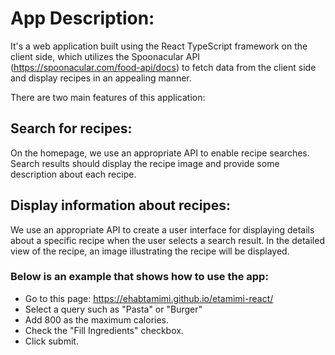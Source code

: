 # App Description:

It's a web application built using the React TypeScript framework on the client side, which utilizes the Spoonacular API (https://spoonacular.com/food-api/docs) to fetch data from the client side and display recipes in an appealing manner.

There are two main features of this application:

## Search for recipes:

On the homepage, we use an appropriate API to enable recipe searches. Search results should display the recipe image and provide some description about each recipe.

## Display information about recipes:

We use an appropriate API to create a user interface for displaying details about a specific recipe when the user selects a search result. In the detailed view of the recipe, an image illustrating the recipe will be displayed.

### Below is an example that shows how to use the app:

- Go to this page: https://ehabtamimi.github.io/etamimi-react/
- Select a query such as "Pasta" or "Burger"
- Add 800 as the maximum calories.
- Check the "Fill Ingredients" checkbox.
- Click submit.

